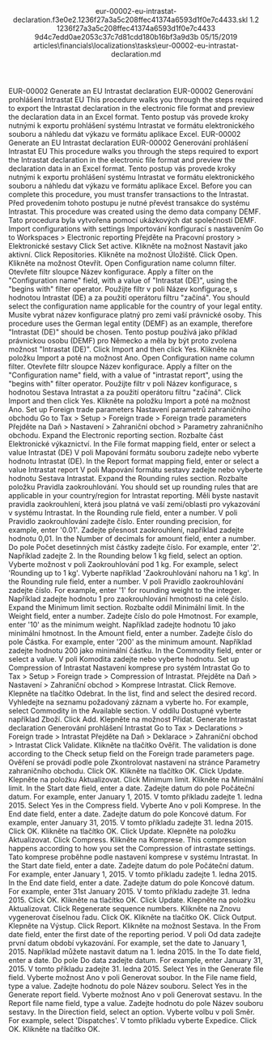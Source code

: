 <?xml version="1.0" encoding="UTF-8"?>
<xliff xmlns:logoport="urn:logoport:xliffeditor:xliff-extras:1.0" xmlns:xsi="http://www.w3.org/2001/XMLSchema-instance" xmlns="urn:oasis:names:tc:xliff:document:1.2" xmlns:xliffext="urn:microsoft:content:schema:xliffextensions" version="1.2" xsi:schemaLocation="urn:oasis:names:tc:xliff:document:1.2 xliff-core-1.2-transitional.xsd">
  <file datatype="xml" source-language="en-US" original="eur-00002-eu-intrastat-declaration.md" target-language="cs-CZ">
    <header>
      <tool tool-company="Microsoft" tool-version="1.0-7889195" tool-name="mdxliff" tool-id="mdxliff"/>
      <xliffext:skl_file_name>eur-00002-eu-intrastat-declaration.f3e0e2.1236f27a3a5c208ffec41374a6593d1f0e7c4433.skl</xliffext:skl_file_name>
      <xliffext:version>1.2</xliffext:version>
      <xliffext:ms.openlocfilehash>1236f27a3a5c208ffec41374a6593d1f0e7c4433</xliffext:ms.openlocfilehash>
      <xliffext:ms.sourcegitcommit>9d4c7edd0ae2053c37c7d81cdd180b16bf3a9d3b</xliffext:ms.sourcegitcommit>
      <xliffext:ms.lasthandoff>05/15/2019</xliffext:ms.lasthandoff>
      <xliffext:ms.openlocfilepath>articles\financials\localizations\tasks\eur-00002-eu-intrastat-declaration.md</xliffext:ms.openlocfilepath>
    </header>
    <body>
      <group extype="content" id="content">
        <trans-unit xml:space="preserve" translate="yes" id="101" restype="x-metadata">
          <source>EUR-00002 Generate an EU Intrastat declaration</source>
        <target logoport:matchpercent="101" state="translated" state-qualifier="leveraged-tm">EUR-00002 Generování prohlášení Intrastat EU</target></trans-unit>
        <trans-unit xml:space="preserve" translate="yes" id="102" restype="x-metadata">
          <source>This procedure walks you through the steps required to export the Intrastat declaration in the electronic file format and preview the declaration data in an Excel format.</source>
        <target logoport:matchpercent="101" state="translated" state-qualifier="leveraged-tm">Tento postup vás provede kroky nutnými k exportu prohlášení systému Intrastat ve formátu elektronického souboru a náhledu dat výkazu ve formátu aplikace Excel.</target></trans-unit>
        <trans-unit xml:space="preserve" translate="yes" id="103">
          <source>EUR-00002 Generate an EU Intrastat declaration</source>
        <target logoport:matchpercent="101" state="translated" state-qualifier="leveraged-tm">EUR-00002 Generování prohlášení Intrastat EU</target></trans-unit>
        <trans-unit xml:space="preserve" translate="yes" id="104">
          <source>This procedure walks you through the steps required to export the Intrastat declaration in the electronic file format and preview the declaration data in an Excel format.</source>
        <target logoport:matchpercent="101" state="translated" state-qualifier="leveraged-tm">Tento postup vás provede kroky nutnými k exportu prohlášení systému Intrastat ve formátu elektronického souboru a náhledu dat výkazu ve formátu aplikace Excel.</target></trans-unit>
        <trans-unit xml:space="preserve" translate="yes" id="105">
          <source>Before you can complete this procedure, you must transfer transactions to the Intrastat.</source>
        <target logoport:matchpercent="101" state="translated" state-qualifier="leveraged-tm">Před provedením tohoto postupu je nutné převést transakce do systému Intrastat.</target></trans-unit>
        <trans-unit xml:space="preserve" translate="yes" id="106">
          <source>This procedure was created using the demo data company DEMF.</source>
        <target logoport:matchpercent="101" state="translated" state-qualifier="leveraged-tm">Tato procedura byla vytvořena pomocí ukázkových dat společnosti DEMF.</target></trans-unit>
        <trans-unit xml:space="preserve" translate="yes" id="107">
          <source>Import configurations with settings</source>
        <target logoport:matchpercent="101" state="translated" state-qualifier="leveraged-tm">Importování konfigurací s nastavením</target></trans-unit>
        <trans-unit xml:space="preserve" translate="yes" id="108">
          <source>Go to Workspaces &gt; Electronic reporting</source>
        <target logoport:matchpercent="101" state="translated" state-qualifier="leveraged-tm">Přejděte na Pracovní prostory &gt; Elektronické sestavy</target></trans-unit>
        <trans-unit xml:space="preserve" translate="yes" id="109">
          <source>Click Set active.</source>
        <target logoport:matchpercent="101" state="translated" state-qualifier="leveraged-tm">Klikněte na možnost Nastavit jako aktivní.</target></trans-unit>
        <trans-unit xml:space="preserve" translate="yes" id="110">
          <source>Click Repositories.</source>
        <target logoport:matchpercent="101" state="translated" state-qualifier="leveraged-tm">Klikněte na možnost Úložiště.</target></trans-unit>
        <trans-unit xml:space="preserve" translate="yes" id="111">
          <source>Click Open.</source>
        <target logoport:matchpercent="101" state="translated" state-qualifier="leveraged-tm">Klikněte na možnost Otevřít.</target></trans-unit>
        <trans-unit xml:space="preserve" translate="yes" id="112">
          <source>Open Configuration name column filter.</source>
        <target logoport:matchpercent="101" state="translated" state-qualifier="leveraged-tm">Otevřete filtr sloupce Název konfigurace.</target></trans-unit>
        <trans-unit xml:space="preserve" translate="yes" id="113">
          <source>Apply a filter on the "Configuration name" field, with a value of "Intrastat (DE)", using the "begins with" filter operator.</source>
        <target logoport:matchpercent="101" state="translated" state-qualifier="leveraged-tm">Použijte filtr v poli Název konfigurace, s hodnotou Intrastat (DE) a za použití operátoru filtru "začíná".</target></trans-unit>
        <trans-unit xml:space="preserve" translate="yes" id="114">
          <source>You should select the configuration name applicable for the country of your legal entity.</source>
        <target logoport:matchpercent="101" state="translated" state-qualifier="leveraged-tm">Musíte vybrat název konfigurace platný pro zemi vaší právnické osoby.</target></trans-unit>
        <trans-unit xml:space="preserve" translate="yes" id="115">
          <source>This procedure uses the German legal entity (DEMF) as an example, therefore "Intrastat (DE)" should be chosen.</source>
        <target logoport:matchpercent="101" state="translated" state-qualifier="leveraged-tm">Tento postup používá jako příklad právnickou osobu (DEMF) pro Německo a měla by být proto zvolena možnost "Intrastat (DE)".</target></trans-unit>
        <trans-unit xml:space="preserve" translate="yes" id="116">
          <source>Click Import and then click Yes.</source>
        <target logoport:matchpercent="101" state="translated" state-qualifier="leveraged-tm">Klikněte na položku Import a poté na možnost Ano.</target></trans-unit>
        <trans-unit xml:space="preserve" translate="yes" id="117">
          <source>Open Configuration name column filter.</source>
        <target logoport:matchpercent="101" state="translated" state-qualifier="leveraged-tm">Otevřete filtr sloupce Název konfigurace.</target></trans-unit>
        <trans-unit xml:space="preserve" translate="yes" id="118">
          <source>Apply a filter on the "Configuration name" field, with a value of "intrastat report", using the "begins with" filter operator.</source>
        <target logoport:matchpercent="101" state="translated" state-qualifier="leveraged-tm">Použijte filtr v poli Název konfigurace, s hodnotou Sestava Intrastat a za použití operátoru filtru "začíná".</target></trans-unit>
        <trans-unit xml:space="preserve" translate="yes" id="119">
          <source>Click Import and then click Yes.</source>
        <target logoport:matchpercent="101" state="translated" state-qualifier="leveraged-tm">Klikněte na položku Import a poté na možnost Ano.</target></trans-unit>
        <trans-unit xml:space="preserve" translate="yes" id="120">
          <source>Set up Foreign trade parameters</source>
        <target logoport:matchpercent="101" state="translated" state-qualifier="leveraged-tm">Nastavení parametrů zahraničního obchodu</target></trans-unit>
        <trans-unit xml:space="preserve" translate="yes" id="121">
          <source>Go to Tax &gt; Setup &gt; Foreign trade &gt; Foreign trade parameters</source>
        <target logoport:matchpercent="101" state="translated" state-qualifier="leveraged-tm">Přejděte na Daň &gt; Nastavení &gt; Zahraniční obchod &gt; Parametry zahraničního obchodu.</target></trans-unit>
        <trans-unit xml:space="preserve" translate="yes" id="122">
          <source>Expand the Electronic reporting section.</source>
        <target logoport:matchpercent="101" state="translated" state-qualifier="leveraged-tm">Rozbalte část Elektronické výkaznictví.</target></trans-unit>
        <trans-unit xml:space="preserve" translate="yes" id="123">
          <source>In the File format mapping field, enter or select a value Intrastat (DE)</source>
        <target logoport:matchpercent="101" state="translated" state-qualifier="leveraged-tm">V poli Mapování formátu souboru zadejte nebo vyberte hodnotu Intrastat (DE).</target></trans-unit>
        <trans-unit xml:space="preserve" translate="yes" id="124">
          <source>In the Report format mapping field, enter or select a value Intrastat report</source>
        <target logoport:matchpercent="101" state="translated" state-qualifier="leveraged-tm">V poli Mapování formátu sestavy zadejte nebo vyberte hodnotu Sestava Intrastat.</target></trans-unit>
        <trans-unit xml:space="preserve" translate="yes" id="125">
          <source>Expand the Rounding rules section.</source>
        <target logoport:matchpercent="101" state="translated" state-qualifier="leveraged-tm">Rozbalte položku Pravidla zaokrouhlování.</target></trans-unit>
        <trans-unit xml:space="preserve" translate="yes" id="126">
          <source>You should set up rounding rules that are applicable in your country/region for Intrastat reporting.</source>
        <target logoport:matchpercent="101" state="translated" state-qualifier="leveraged-tm">Měli byste nastavit pravidla zaokrouhlení, která jsou platná ve vaší zemi/oblasti pro vykazování v systému Intrastat.</target></trans-unit>
        <trans-unit xml:space="preserve" translate="yes" id="127">
          <source>In the Rounding rule field, enter a number.</source>
        <target logoport:matchpercent="101" state="translated" state-qualifier="leveraged-tm">V poli Pravidlo zaokrouhlování zadejte číslo.</target></trans-unit>
        <trans-unit xml:space="preserve" translate="yes" id="128">
          <source>Enter rounding precision, for example, enter '0.01'.</source>
        <target logoport:matchpercent="101" state="translated" state-qualifier="leveraged-tm">Zadejte přesnost zaokrouhlení, například zadejte hodnotu 0,01.</target></trans-unit>
        <trans-unit xml:space="preserve" translate="yes" id="129">
          <source>In the Number of decimals for amount field, enter a number.</source>
        <target logoport:matchpercent="101" state="translated" state-qualifier="leveraged-tm">Do pole Počet desetinných míst částky zadejte číslo.</target></trans-unit>
        <trans-unit xml:space="preserve" translate="yes" id="130">
          <source>For example, enter '2'.</source>
        <target logoport:matchpercent="101" state="translated" state-qualifier="leveraged-tm">Například zadejte 2.</target></trans-unit>
        <trans-unit xml:space="preserve" translate="yes" id="131">
          <source>In the Rounding below 1 kg field, select an option.</source>
        <target logoport:matchpercent="101" state="translated" state-qualifier="leveraged-tm">Vyberte možnost v poli Zaokrouhlování pod 1 kg.</target></trans-unit>
        <trans-unit xml:space="preserve" translate="yes" id="132">
          <source>For example, select 'Rounding up to 1 kg'.</source>
        <target logoport:matchpercent="101" state="translated" state-qualifier="leveraged-tm">Vyberte například 'Zaokrouhlování nahoru na 1 kg'.</target></trans-unit>
        <trans-unit xml:space="preserve" translate="yes" id="133">
          <source>In the Rounding rule field, enter a number.</source>
        <target logoport:matchpercent="101" state="translated" state-qualifier="leveraged-tm">V poli Pravidlo zaokrouhlování zadejte číslo.</target></trans-unit>
        <trans-unit xml:space="preserve" translate="yes" id="134">
          <source>For example, enter '1' for rounding weight to the integer.</source>
        <target logoport:matchpercent="101" state="translated" state-qualifier="leveraged-tm">Například zadejte hodnotu 1 pro zaokrouhlování hmotnosti na celé číslo.</target></trans-unit>
        <trans-unit xml:space="preserve" translate="yes" id="135">
          <source>Expand the Minimum limit section.</source>
        <target logoport:matchpercent="101" state="translated" state-qualifier="leveraged-tm">Rozbalte oddíl Minimální limit.</target></trans-unit>
        <trans-unit xml:space="preserve" translate="yes" id="136">
          <source>In the Weight field, enter a number.</source>
        <target logoport:matchpercent="101" state="translated" state-qualifier="leveraged-tm">Zadejte číslo do pole Hmotnost.</target></trans-unit>
        <trans-unit xml:space="preserve" translate="yes" id="137">
          <source>For example, enter '10' as the minimum weight.</source>
        <target logoport:matchpercent="101" state="translated" state-qualifier="leveraged-tm">Například zadejte hodnotu 10 jako minimální hmotnost.</target></trans-unit>
        <trans-unit xml:space="preserve" translate="yes" id="138">
          <source>In the Amount field, enter a number.</source>
        <target logoport:matchpercent="101" state="translated" state-qualifier="leveraged-tm">Zadejte číslo do pole Částka.</target></trans-unit>
        <trans-unit xml:space="preserve" translate="yes" id="139">
          <source>For example, enter '200' as the minimum amount.</source>
        <target logoport:matchpercent="101" state="translated" state-qualifier="leveraged-tm">Například zadejte hodnotu 200 jako minimální částku.</target></trans-unit>
        <trans-unit xml:space="preserve" translate="yes" id="140">
          <source>In the Commodity field, enter or select a value.</source>
        <target logoport:matchpercent="101" state="translated" state-qualifier="leveraged-tm">V poli Komodita zadejte nebo vyberte hodnotu.</target></trans-unit>
        <trans-unit xml:space="preserve" translate="yes" id="141">
          <source>Set up Compression of Intrastat</source>
        <target logoport:matchpercent="101" state="translated" state-qualifier="leveraged-tm">Nastavení komprese pro systém Intrastat</target></trans-unit>
        <trans-unit xml:space="preserve" translate="yes" id="142">
          <source>Go to Tax &gt; Setup &gt; Foreign trade &gt; Compression of Intrastat.</source>
        <target logoport:matchpercent="101" state="translated" state-qualifier="leveraged-tm">Přejděte na Daň &gt; Nastavení &gt; Zahraniční obchod &gt; Komprese Intrastat.</target></trans-unit>
        <trans-unit xml:space="preserve" translate="yes" id="143">
          <source>Click Remove.</source>
        <target logoport:matchpercent="101" state="translated" state-qualifier="leveraged-tm">Klepněte na tlačítko Odebrat.</target></trans-unit>
        <trans-unit xml:space="preserve" translate="yes" id="144">
          <source>In the list, find and select the desired record.</source>
        <target logoport:matchpercent="101" state="translated" state-qualifier="leveraged-tm">Vyhledejte na seznamu požadovaný záznam a vyberte ho.</target></trans-unit>
        <trans-unit xml:space="preserve" translate="yes" id="145">
          <source>For example, select Commodity in the Available section.</source>
        <target logoport:matchpercent="101" state="translated" state-qualifier="leveraged-tm">V oddílu Dostupné vyberte například Zboží.</target></trans-unit>
        <trans-unit xml:space="preserve" translate="yes" id="146">
          <source>Click Add.</source>
        <target logoport:matchpercent="101" state="translated" state-qualifier="leveraged-tm">Klepněte na možnost Přidat.</target></trans-unit>
        <trans-unit xml:space="preserve" translate="yes" id="147">
          <source>Generate Intrastat declaration</source>
        <target logoport:matchpercent="101" state="translated" state-qualifier="leveraged-tm">Generování prohlášení Intrastat</target></trans-unit>
        <trans-unit xml:space="preserve" translate="yes" id="148">
          <source>Go to Tax &gt; Declarations &gt; Foreign trade &gt; Intrastat</source>
        <target logoport:matchpercent="101" state="translated" state-qualifier="leveraged-tm">Přejděte na Daň &gt; Deklarace &gt; Zahraniční obchod &gt; Intrastat</target></trans-unit>
        <trans-unit xml:space="preserve" translate="yes" id="149">
          <source>Click Validate.</source>
        <target logoport:matchpercent="101" state="translated" state-qualifier="leveraged-tm">Klikněte na tlačítko Ověřit.</target></trans-unit>
        <trans-unit xml:space="preserve" translate="yes" id="150">
          <source>The validation is done according to the Check setup field on the Foreign trade parameters page.</source>
        <target logoport:matchpercent="101" state="translated" state-qualifier="leveraged-tm">Ověření se provádí podle pole Zkontrolovat nastavení na stránce Parametry zahraničního obchodu.</target></trans-unit>
        <trans-unit xml:space="preserve" translate="yes" id="151">
          <source>Click OK.</source>
        <target logoport:matchpercent="101" state="translated" state-qualifier="leveraged-tm">Klikněte na tlačítko OK.</target></trans-unit>
        <trans-unit xml:space="preserve" translate="yes" id="152">
          <source>Click Update.</source>
        <target logoport:matchpercent="101" state="translated" state-qualifier="leveraged-tm">Klepněte na položku Aktualizovat.</target></trans-unit>
        <trans-unit xml:space="preserve" translate="yes" id="153">
          <source>Click Minimum limit.</source>
        <target logoport:matchpercent="101" state="translated" state-qualifier="leveraged-tm">Klikněte na Minimální limit.</target></trans-unit>
        <trans-unit xml:space="preserve" translate="yes" id="154">
          <source>In the Start date field, enter a date.</source>
        <target logoport:matchpercent="101" state="translated" state-qualifier="leveraged-tm">Zadejte datum do pole Počáteční datum.</target></trans-unit>
        <trans-unit xml:space="preserve" translate="yes" id="155">
          <source>For example, enter January 1, 2015.</source>
        <target logoport:matchpercent="101" state="translated" state-qualifier="leveraged-tm">V tomto příkladu zadejte 1. ledna 2015.</target></trans-unit>
        <trans-unit xml:space="preserve" translate="yes" id="156">
          <source>Select Yes in the Compress field.</source>
        <target logoport:matchpercent="101" state="translated" state-qualifier="leveraged-tm">Vyberte Ano v poli Komprese.</target></trans-unit>
        <trans-unit xml:space="preserve" translate="yes" id="157">
          <source>In the End date field, enter a date.</source>
        <target logoport:matchpercent="101" state="translated" state-qualifier="leveraged-tm">Zadejte datum do pole Koncové datum.</target></trans-unit>
        <trans-unit xml:space="preserve" translate="yes" id="158">
          <source>For example, enter January 31, 2015.</source>
        <target logoport:matchpercent="101" state="translated" state-qualifier="leveraged-tm">V tomto příkladu zadejte 31. ledna 2015.</target></trans-unit>
        <trans-unit xml:space="preserve" translate="yes" id="159">
          <source>Click OK.</source>
        <target logoport:matchpercent="101" state="translated" state-qualifier="leveraged-tm">Klikněte na tlačítko OK.</target></trans-unit>
        <trans-unit xml:space="preserve" translate="yes" id="160">
          <source>Click Update.</source>
        <target logoport:matchpercent="101" state="translated" state-qualifier="leveraged-tm">Klepněte na položku Aktualizovat.</target></trans-unit>
        <trans-unit xml:space="preserve" translate="yes" id="161">
          <source>Click Compress.</source>
        <target logoport:matchpercent="101" state="translated" state-qualifier="leveraged-tm">Klikněte na Komprese.</target></trans-unit>
        <trans-unit xml:space="preserve" translate="yes" id="162">
          <source>This compression happens according to how you set the Compression of intrastate settings.</source>
        <target logoport:matchpercent="101" state="translated" state-qualifier="leveraged-tm">Tato komprese proběhne podle nastavení komprese v systému Intrastat.</target></trans-unit>
        <trans-unit xml:space="preserve" translate="yes" id="163">
          <source>In the Start date field, enter a date.</source>
        <target logoport:matchpercent="101" state="translated" state-qualifier="leveraged-tm">Zadejte datum do pole Počáteční datum.</target></trans-unit>
        <trans-unit xml:space="preserve" translate="yes" id="164">
          <source>For example, enter January 1, 2015.</source>
        <target logoport:matchpercent="101" state="translated" state-qualifier="leveraged-tm">V tomto příkladu zadejte 1. ledna 2015.</target></trans-unit>
        <trans-unit xml:space="preserve" translate="yes" id="165">
          <source>In the End date field, enter a date.</source>
        <target logoport:matchpercent="101" state="translated" state-qualifier="leveraged-tm">Zadejte datum do pole Koncové datum.</target></trans-unit>
        <trans-unit xml:space="preserve" translate="yes" id="166">
          <source>For example, enter 31st January 2015.</source>
        <target logoport:matchpercent="101" state="translated" state-qualifier="leveraged-tm">V tomto příkladu zadejte 31. ledna 2015.</target></trans-unit>
        <trans-unit xml:space="preserve" translate="yes" id="167">
          <source>Click OK.</source>
        <target logoport:matchpercent="101" state="translated" state-qualifier="leveraged-tm">Klikněte na tlačítko OK.</target></trans-unit>
        <trans-unit xml:space="preserve" translate="yes" id="168">
          <source>Click Update.</source>
        <target logoport:matchpercent="101" state="translated" state-qualifier="leveraged-tm">Klepněte na položku Aktualizovat.</target></trans-unit>
        <trans-unit xml:space="preserve" translate="yes" id="169">
          <source>Click Regenerate sequence numbers.</source>
        <target logoport:matchpercent="101" state="translated" state-qualifier="leveraged-tm">Klikněte na Znovu vygenerovat číselnou řadu.</target></trans-unit>
        <trans-unit xml:space="preserve" translate="yes" id="170">
          <source>Click OK.</source>
        <target logoport:matchpercent="101" state="translated" state-qualifier="leveraged-tm">Klikněte na tlačítko OK.</target></trans-unit>
        <trans-unit xml:space="preserve" translate="yes" id="171">
          <source>Click Output.</source>
        <target logoport:matchpercent="101" state="translated" state-qualifier="leveraged-tm">Klepněte na Výstup.</target></trans-unit>
        <trans-unit xml:space="preserve" translate="yes" id="172">
          <source>Click Report.</source>
        <target logoport:matchpercent="101" state="translated" state-qualifier="leveraged-tm">Klikněte na možnost Sestava.</target></trans-unit>
        <trans-unit xml:space="preserve" translate="yes" id="173">
          <source>In the From date field, enter the first date of the reporting period.</source>
        <target logoport:matchpercent="101" state="translated" state-qualifier="leveraged-tm">V poli Od data zadejte první datum období vykazování.</target></trans-unit>
        <trans-unit xml:space="preserve" translate="yes" id="174">
          <source>For example, set the date to January 1, 2015.</source>
        <target logoport:matchpercent="101" state="translated" state-qualifier="leveraged-tm">Například můžete nastavit datum na 1. ledna 2015.</target></trans-unit>
        <trans-unit xml:space="preserve" translate="yes" id="175">
          <source>In the To date field, enter a date.</source>
        <target logoport:matchpercent="101" state="translated" state-qualifier="leveraged-tm">Do pole Do data zadejte datum.</target></trans-unit>
        <trans-unit xml:space="preserve" translate="yes" id="176">
          <source>For example, enter January 31, 2015.</source>
        <target logoport:matchpercent="101" state="translated" state-qualifier="leveraged-tm">V tomto příkladu zadejte 31. ledna 2015.</target></trans-unit>
        <trans-unit xml:space="preserve" translate="yes" id="177">
          <source>Select Yes in the Generate file field.</source>
        <target logoport:matchpercent="101" state="translated" state-qualifier="leveraged-tm">Vyberte možnost Ano v poli Generovat soubor.</target></trans-unit>
        <trans-unit xml:space="preserve" translate="yes" id="178">
          <source>In the File name field, type a value.</source>
        <target logoport:matchpercent="101" state="translated" state-qualifier="leveraged-tm">Zadejte hodnotu do pole Název souboru.</target></trans-unit>
        <trans-unit xml:space="preserve" translate="yes" id="179">
          <source>Select Yes in the Generate report field.</source>
        <target logoport:matchpercent="101" state="translated" state-qualifier="leveraged-tm">Vyberte možnost Ano v poli Generovat sestavu.</target></trans-unit>
        <trans-unit xml:space="preserve" translate="yes" id="180">
          <source>In the Report file name field, type a value.</source>
        <target logoport:matchpercent="101" state="translated" state-qualifier="leveraged-tm">Zadejte hodnotu do pole Název souboru sestavy.</target></trans-unit>
        <trans-unit xml:space="preserve" translate="yes" id="181">
          <source>In the Direction field, select an option.</source>
        <target logoport:matchpercent="101" state="translated" state-qualifier="leveraged-tm">Vyberte volbu v poli Směr.</target></trans-unit>
        <trans-unit xml:space="preserve" translate="yes" id="182">
          <source>For example, select 'Dispatches'.</source>
        <target logoport:matchpercent="101" state="translated" state-qualifier="leveraged-tm">V tomto příkladu vyberte Expedice.</target></trans-unit>
        <trans-unit xml:space="preserve" translate="yes" id="183">
          <source>Click OK.</source>
        <target logoport:matchpercent="101" state="translated" state-qualifier="leveraged-tm">Klikněte na tlačítko OK.</target></trans-unit>
      </group>
    </body>
  </file>
</xliff>
